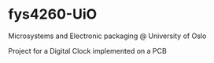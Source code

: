 # fys4260-UiO
Microsystems and Electronic packaging @ University of Oslo

Project for a Digital Clock implemented on a PCB
